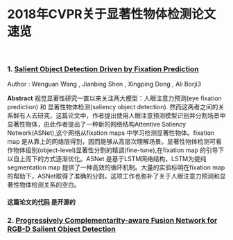 # 2018年CVPR关于显著性物体检测论文速览
<br>

### 1. [Salient Object Detection Driven by Fixation Prediction](http://openaccess.thecvf.com/content_cvpr_2018/CameraReady/0178.pdf)

Author : Wenguan Wang , Jianbing Shen , Xingping Dong  , Ali Borji3

  **Abstract** 	视觉显著性研究一直以来关注两大模型：人眼注意力预测(eye fixation prediction) 和 显著性物体检测(saliency object detection). 然而这两者之间的关系鲜有人去研究，这篇论文中，作者提出使用人眼注意预测模型识别并分割场景中显著性物体，由此作者提出了一种新的网络结构Attentive Saliency Network(ASNet),这个网络从fixation maps 中学习检测显著性物体。fixation map 是从靠上的网络层得到，因而能够从高层次理解场景。显著性物体检测可看作物体级别(object-level)显著性分割的精调(fine-tune),在fixation map 的引导下以自上而下的方式逐渐优化。ASNet 是基于LSTM网络结构，LSTM为提纯segmentation map 提供了一种高效的循环机制。大量的实验标明在fixation map 的帮助下，ASNet取得了准确的分割。这项工作也弥补了关于人眼注意力预测和显著性物体检测关系的空白。
  
#### 这篇论文的[代码](https://github.com/wenguanwang/ASNet.) 是开源的


### 2. [Progressively Complementarity-aware Fusion Network for RGB-D Salient Object Detection ](http://openaccess.thecvf.com/content_cvpr_2018/CameraReady/3219.pdf) 


